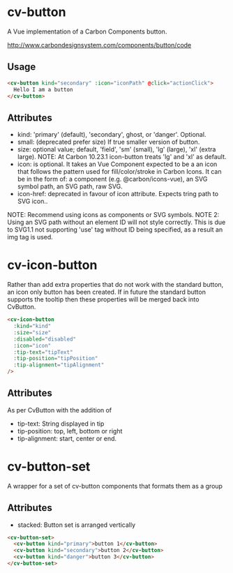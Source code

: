 # cv-button

A Vue implementation of a Carbon Components button.

http://www.carbondesignsystem.com/components/button/code

## Usage

```html
<cv-button kind="secondary" :icon="iconPath" @click="actionClick">
  Hello I am a button
</cv-button>
```

## Attributes

- kind: 'primary' (default), 'secondary', ghost, or 'danger'. Optional.
- small: (deprecated prefer size) If true smaller version of button.
- size: optional value; default, 'field', 'sm' (small), 'lg' (large), 'xl' (extra large). NOTE: At Carbon 10.23.1 icon-button treats 'lg' and 'xl' as default.
- icon: is optional. It takes an Vue Component expected to be a an icon that follows the pattern used for fill/color/stroke in Carbon Icons. It can be in the form of: a component (e.g. @carbon/icons-vue), an SVG symbol path, an SVG path, raw SVG.
- icon-href: deprecated in favour of icon attribute. Expects tring path to SVG icon..

NOTE: Recommend using icons as components or SVG symbols.
NOTE 2: Using an SVG path without an element ID will not style correctly. This is due to SVG1.1 not supporting 'use' tag without ID being specified, as a result an img tag is used.

# cv-icon-button

Rather than add extra properties that do not work with the standard button, an icon only button has been created. If in future the standard button supports the tooltip then these properties will be merged back into CvButton.

```html
<cv-icon-button
  :kind="kind"
  :size="size"
  :disabled="disabled"
  :icon="icon"
  :tip-text="tipText"
  :tip-position="tipPosition"
  :tip-alignment="tipAlignment"
/>
```

## Attributes

As per CvButton with the addition of

- tip-text: String displayed in tip
- tip-position: top, left, bottom or right
- tip-alignment: start, center or end.

# cv-button-set

A wrapper for a set of cv-button components that formats them as a group

## Attributes

- stacked: Button set is arranged vertically

```html
<cv-button-set>
  <cv-button kind="primary">button 1</cv-button>
  <cv-button kind="secondary">button 2</cv-button>
  <cv-button kind="danger">button 3</cv-button>
</cv-button-set>
```
